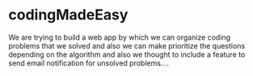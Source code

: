 # codingMadeEasy
We are trying to build a web app by which we can organize coding problems that we solved and also we can make prioritize the questions depending on the algorithm and also we thought to include a feature to send email notification for unsolved problems....
